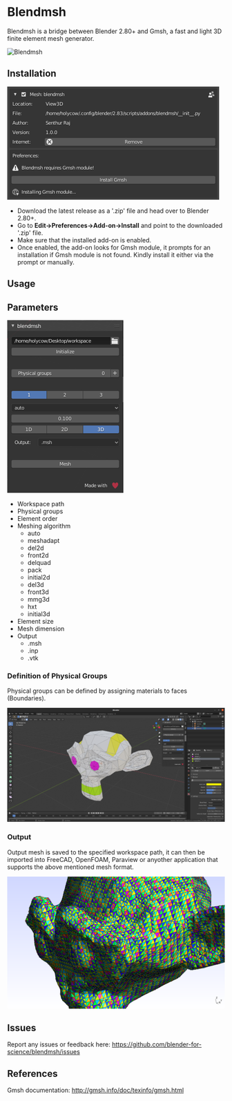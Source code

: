 # Blendmsh
Blendmsh is a bridge between Blender 2.80+ and Gmsh, a fast and light 3D finite element mesh generator.

![Blendmsh](documentation/blendmsh.png)

## Installation
![Gmsh prompt](documentation/blendmshprompt.png)

* Download the latest release as a '.zip' file and head over to Blender 2.80+.  
* Go to **Edit->Preferences->Add-on->Install** and point to the downloaded '.zip' file.
* Make sure that the installed add-on is enabled. 
* Once enabled, the add-on looks for Gmsh module, it prompts for an installation if Gmsh module is not found. Kindly install it either via the prompt or manually.

## Usage
## Parameters
![Parameters](documentation/blendmshUI.png)

* Workspace path
* Physical groups
* Element order
* Meshing algorithm
    * auto
    * meshadapt
    * del2d
    * front2d
    * delquad
    * pack
    * initial2d
    * del3d
    * front3d
    * mmg3d
    * hxt
    * initial3d
* Element size
* Mesh dimension
* Output
    * .msh
    * .inp
    * .vtk

### Definition of Physical Groups
Physical groups can be defined by assigning materials to faces (Boundaries).

![Physical Groups](documentation/physical_groups_def.png)

### Output
Output mesh is saved to the specified workspace path, it can then be imported into FreeCAD, OpenFOAM, Paraview or anyother application that supports the above mentioned mesh format. 

![Output](documentation/output.png)

## Issues
Report any issues or feedback here: https://github.com/blender-for-science/blendmsh/issues 

## References

Gmsh documentation: http://gmsh.info/doc/texinfo/gmsh.html
